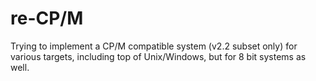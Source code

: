 # re-CP/M

Trying to implement a CP/M compatible system (v2.2 subset only) for various
targets, including top of Unix/Windows, but for 8 bit systems as well.
